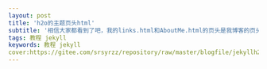 ```yaml
---
layout: post
title: 'h2o的主题页头html'
subtitle: '相信大家都看到了吧，我的links.html和AboutMe.html的页头是我博客的页头的。这是怎么做到的呢？来看一看吧。'
tags: 教程 jekyll
keywords: 教程 jekyll 
cover:https://gitee.com/srsyrzz/repository/raw/master/blogfile/jekyllh2ohtml/cover.h2ojekyll-html.png'
---
```

